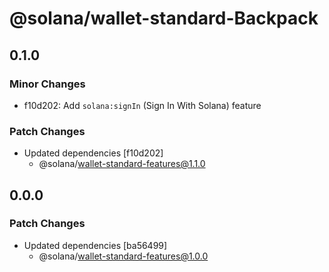 # @solana/wallet-standard-Backpack

## 0.1.0

### Minor Changes

-   f10d202: Add `solana:signIn` (Sign In With Solana) feature

### Patch Changes

-   Updated dependencies [f10d202]
    -   @solana/wallet-standard-features@1.1.0

## 0.0.0

### Patch Changes

-   Updated dependencies [ba56499]
    -   @solana/wallet-standard-features@1.0.0
